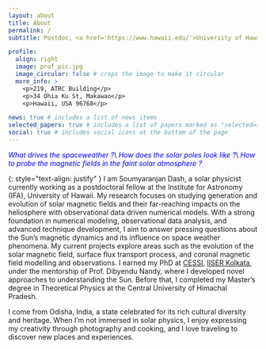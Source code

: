 ```yaml
---
layout: about
title: About
permalink: /
subtitle: Postdoc, <a href='https://www.hawaii.edu/'>University of Hawaii</a>. Pukalani, HI, USA.

profile:
  align: right
  image: prof_pic.jpg
  image_circular: false # crops the image to make it circular
  more_info: >
    <p>219, ATRC Building</p>
    <p>34 Ohia Ku St, Makawao</p>
    <p>Hawaii, USA 96768</p>

news: true # includes a list of news items
selected_papers: true # includes a list of papers marked as "selected={true}"
social: true # includes social icons at the bottom of the page
---
```


*<span style="color:blue">What drives the spaceweather ?</span>*\\
*<span style="color:blue">How does the solar poles look like ?</span>*\\
*<span style="color:blue">How to probe the magnetic fields in the faint solar atmosphere ?</span>*

{: style="text-align: justify" }
I am Soumyaranjan Dash, a solar physicist currently working as a postdoctoral fellow at the Institute for Astronomy (IFA), University of Hawaii. My research focuses on studying generation and evolution of solar magnetic fields and their far-reaching impacts on the heliosphere with observational data driven numerical models. With a strong foundation in numerical modeling, observational data analysis, and advanced technique development, I aim to answer pressing questions about the Sun’s magnetic dynamics and its influence on space weather phenomena. My current projects explore areas such as the evolution of the solar magnetic field, surface flux transport process, and coronal magnetic field modelling and observations. I earned my PhD at [CESSI](http://www.cessi.in/), [IISER Kolkata](http://www.iiserkol.ac.in/), under the mentorship of Prof. Dibyendu Nandy, where I developed novel approaches to understanding the Sun. Before that, I completed my Master’s degree in Theoretical Physics at the Central University of Himachal Pradesh.

I come from Odisha, India, a state celebrated for its rich cultural diversity and heritage. When I’m not immersed in solar physics, I enjoy expressing my creativity through photography and cooking, and I love traveling to discover new places and experiences. 
